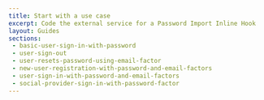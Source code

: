 ```yaml
---
title: Start with a use case
excerpt: Code the external service for a Password Import Inline Hook
layout: Guides
sections:
 - basic-user-sign-in-with-password
 - user-sign-out
 - user-resets-password-using-email-factor
 - new-user-registration-with-password-and-email-factors
 - user-sign-in-with-password-and-email-factors
 - social-provider-sign-in-with-password-factor
---
```

